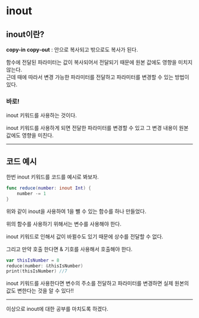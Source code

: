 # inout
## inout이란?
**copy-in copy-out** : 안으로 복사되고 밖으로도 복사가 된다.

함수에 전달된 파라미터는 값이 복사되어서 전달되기 때문에 원본 값에도 영향을 미치지 않는다.<br>
근데 때에 따라서 변경 가능한 파라미터를 전달하고 파라미터를 변경할 수 있는 방법이 있다.

### 바로!

inout 키워드를 사용하는 것이다.

inout 키워드를 사용하게 되면 전달한 파라미터를 변경할 수 있고 그 변경 내용이 원본 값에도 영향을 미친다.
___
## 코드 예시
한번 inout 키워드를 코드를 예시로 봐보자.
```swift
func reduce(number: inout Int) {
    number -= 1
}
```
위와 같이 inout을 사용하여 1을 뺄 수 있는 함수를 하나 만들었다.

위의 함수를 사용하기 위해서는 변수를 사용해야 한다.

inout 키워드로 인해서 값이 바뀔수도 있기 때문에 상수를 전달할 수 없다.

그리고 만약 호출 한다면 & 기호를 사용해서 호출해야 한다.
```swift
var thisIsNumber = 8
reduce(number: &thisIsNumber)
print(thisIsNumber) //7
```
inout 키워드를 사용한다면 변수의 주소를 전달하고 파라미터를 변경하면 실제 원본의 값도 변한다는 것을 알 수 있다!!

___
이상으로 inout에 대한 공부를 마치도록 하겠다.